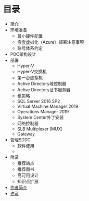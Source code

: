 # 目录

* [简介](README.md)
* 环境准备
  * 最小硬件配置
  * 嵌套虚拟化（Azure）部署注意事项
  * 账号体系约定
* POC架构设计
* 部署
  * Hyper-V
  * Hyper-V交换机
  * 第一台虚拟机
  * Active Directory域控制器
  * Active Directory证书服务器
  * 组策略
  * SQL Server 2016 SP2
  * Virtual Machine Manager 2019
  * Operations Manager 2019
  * System Center补丁安装
  * 网络控制器
  * SLB Multiplexer (MUX)
  * Gateway
* 管理SDDC
  * 软件使用
  * 
* 附录
  * 推荐站点
  * 推荐图书
  * 高可用设计
  * 知识点扩展
* [作者简介](Author.md)
* [许可](LICENSE.md)

